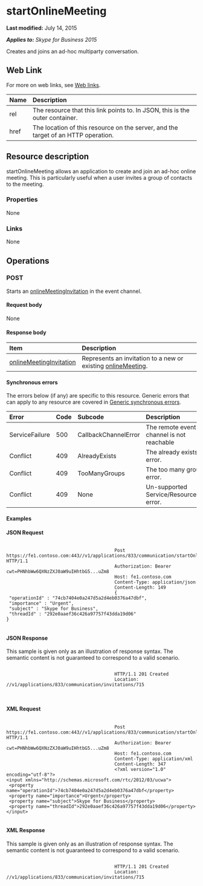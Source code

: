 
# startOnlineMeeting 

 **Last modified:** July 14, 2015

 _**Applies to:** Skype for Business 2015_

Creates and joins an ad-hoc multiparty conversation. 

## Web Link
<a name="sectionSection0"> </a>

For more on web links, see [Web links](WebLinks.md).



|**Name**|**Description**|
|:-----|:-----|
|rel|The resource that this link points to. In JSON, this is the outer container.|
|href|The location of this resource on the server, and the target of an HTTP operation.|

## Resource description
<a name="sectionSection1"> </a>

startOnlineMeeting allows an application to create and join an ad-hoc online meeting. This is particularly useful when a user invites a group of contacts to the meeting. 


### Properties

None


### Links

None


## Operations
<a name="sectionSection2"> </a>




### POST

Starts an [onlineMeetingInvitation](onlineMeetingInvitation_ref.md) in the event channel.


#### Request body

None


#### Response body



|**Item**|**Description**|
|:-----|:-----|
| [onlineMeetingInvitation](onlineMeetingInvitation_ref.md)|Represents an invitation to a new or existing [onlineMeeting](onlineMeeting_ref.md).|

#### Synchronous errors

The errors below (if any) are specific to this resource. Generic errors that can apply to any resource are covered in [Generic synchronous errors](GenericSynchronousErrors.md).



|**Error**|**Code**|**Subcode**|**Description**|
|:-----|:-----|:-----|:-----|
|ServiceFailure|500|CallbackChannelError|The remote event channel is not reachable|
|Conflict|409|AlreadyExists|The already exists error.|
|Conflict|409|TooManyGroups|The too many groups error.|
|Conflict|409|None|Un-supported Service/Resource/API error.|

#### Examples




#### JSON Request


```

										Post https://fe1.contoso.com:443//v1/applications/833/communication/startOnlineMeeting HTTP/1.1
										Authorization: Bearer cwt=PHNhbWw6QXNzZXJ0aW9uIHhtbG5...uZm8
										Host: fe1.contoso.com
										Content-Type: application/json
										Content-Length: 149
										{
 "operationId" : "74cb7404e0a247d5a2d4eb0376a47dbf",
 "importance" : "Urgent",
 "subject" : "Skype for Business",
 "threadId" : "292e0aaef36c426a97757f43dda19d06"
}
									
```


#### JSON Response

This sample is given only as an illustration of response syntax. The semantic content is not guaranteed to correspond to a valid scenario.


```

										HTTP/1.1 201 Created
										Location: //v1/applications/833/communication/invitations/715
										
									
```


#### XML Request


```

										Post https://fe1.contoso.com:443//v1/applications/833/communication/startOnlineMeeting HTTP/1.1
										Authorization: Bearer cwt=PHNhbWw6QXNzZXJ0aW9uIHhtbG5...uZm8
										Host: fe1.contoso.com
										Content-Type: application/xml
										Content-Length: 347
										<?xml version="1.0" encoding="utf-8"?>
<input xmlns="http://schemas.microsoft.com/rtc/2012/03/ucwa">
 <property name="operationId">74cb7404e0a247d5a2d4eb0376a47dbf</property>
 <property name="importance">Urgent</property>
 <property name="subject">Skype for Business</property>
 <property name="threadId">292e0aaef36c426a97757f43dda19d06</property>
</input>
									
```


#### XML Response

This sample is given only as an illustration of response syntax. The semantic content is not guaranteed to correspond to a valid scenario.


```

										HTTP/1.1 201 Created
										Location: //v1/applications/833/communication/invitations/715
										
									
```

